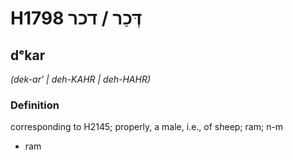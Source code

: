 # H1798 דְּכַר / דכר

## dᵉkar

_(dek-ar' | deh-KAHR | deh-HAHR)_

### Definition

corresponding to H2145; properly, a male, i.e., of sheep; ram; n-m

- ram
